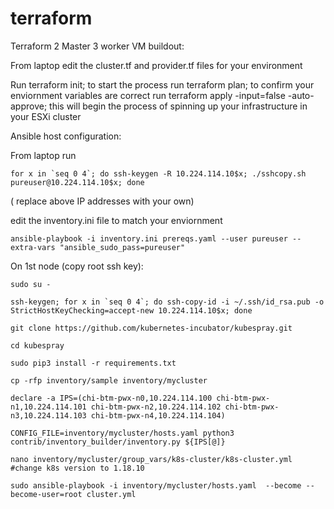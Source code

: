 # terraform
Terraform 2 Master 3 worker VM buildout:

From laptop edit the cluster.tf and provider.tf files for your environment

Run terraform init; to start the process
run terraform plan; to confirm your enviornment variables are correct
run terraform apply -input=false -auto-approve; this will begin the process of spinning up your infrastructure in your ESXi cluster


Ansible host configuration:

From laptop run

```
for x in `seq 0 4`; do ssh-keygen -R 10.224.114.10$x; ./sshcopy.sh pureuser@10.224.114.10$x; done
```
( replace above IP addresses with your own)


edit the inventory.ini file to match your enviornment

```
ansible-playbook -i inventory.ini prereqs.yaml --user pureuser --extra-vars "ansible_sudo_pass=pureuser"
```


On 1st node (copy root ssh key):
```
sudo su -
```
```
ssh-keygen; for x in `seq 0 4`; do ssh-copy-id -i ~/.ssh/id_rsa.pub -o StrictHostKeyChecking=accept-new 10.224.114.10$x; done
```
```
git clone https://github.com/kubernetes-incubator/kubespray.git
```
```
cd kubespray
```
```
sudo pip3 install -r requirements.txt

cp -rfp inventory/sample inventory/mycluster

declare -a IPS=(chi-btm-pwx-n0,10.224.114.100 chi-btm-pwx-n1,10.224.114.101 chi-btm-pwx-n2,10.224.114.102 chi-btm-pwx-n3,10.224.114.103 chi-btm-pwx-n4,10.224.114.104)

CONFIG_FILE=inventory/mycluster/hosts.yaml python3 contrib/inventory_builder/inventory.py ${IPS[@]}

nano inventory/mycluster/group_vars/k8s-cluster/k8s-cluster.yml #change k8s version to 1.18.10

sudo ansible-playbook -i inventory/mycluster/hosts.yaml  --become --become-user=root cluster.yml
```
